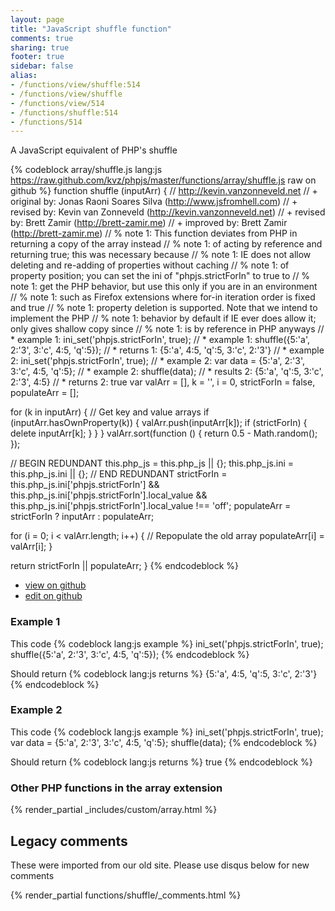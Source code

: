 ```yaml
---
layout: page
title: "JavaScript shuffle function"
comments: true
sharing: true
footer: true
sidebar: false
alias:
- /functions/view/shuffle:514
- /functions/view/shuffle
- /functions/view/514
- /functions/shuffle:514
- /functions/514
---
```

<!-- Generated by Rakefile:build -->
A JavaScript equivalent of PHP's shuffle

{% codeblock array/shuffle.js lang:js https://raw.github.com/kvz/phpjs/master/functions/array/shuffle.js raw on github %}
function shuffle (inputArr) {
  // http://kevin.vanzonneveld.net
  // +   original by: Jonas Raoni Soares Silva (http://www.jsfromhell.com)
  // +    revised by: Kevin van Zonneveld (http://kevin.vanzonneveld.net)
  // +    revised by: Brett Zamir (http://brett-zamir.me)
  // +   improved by: Brett Zamir (http://brett-zamir.me)
  // %        note 1: This function deviates from PHP in returning a copy of the array instead
  // %        note 1: of acting by reference and returning true; this was necessary because
  // %        note 1: IE does not allow deleting and re-adding of properties without caching
  // %        note 1: of property position; you can set the ini of "phpjs.strictForIn" to true to
  // %        note 1: get the PHP behavior, but use this only if you are in an environment
  // %        note 1: such as Firefox extensions where for-in iteration order is fixed and true
  // %        note 1: property deletion is supported. Note that we intend to implement the PHP
  // %        note 1: behavior by default if IE ever does allow it; only gives shallow copy since
  // %        note 1: is by reference in PHP anyways
  // *     example 1: ini_set('phpjs.strictForIn', true);
  // *     example 1: shuffle({5:'a', 2:'3', 3:'c', 4:5, 'q':5});
  // *     returns 1: {5:'a', 4:5, 'q':5, 3:'c', 2:'3'}
  // *     example 2: ini_set('phpjs.strictForIn', true);
  // *     example 2: var data = {5:'a', 2:'3', 3:'c', 4:5, 'q':5};
  // *     example 2: shuffle(data);
  // *     results 2: {5:'a', 'q':5, 3:'c', 2:'3', 4:5}
  // *     returns 2: true
  var valArr = [],
    k = '',
    i = 0,
    strictForIn = false,
    populateArr = [];

  for (k in inputArr) { // Get key and value arrays
    if (inputArr.hasOwnProperty(k)) {
      valArr.push(inputArr[k]);
      if (strictForIn) {
        delete inputArr[k];
      }
    }
  }
  valArr.sort(function () {
    return 0.5 - Math.random();
  });

  // BEGIN REDUNDANT
  this.php_js = this.php_js || {};
  this.php_js.ini = this.php_js.ini || {};
  // END REDUNDANT
  strictForIn = this.php_js.ini['phpjs.strictForIn'] && this.php_js.ini['phpjs.strictForIn'].local_value && this.php_js.ini['phpjs.strictForIn'].local_value !== 'off';
  populateArr = strictForIn ? inputArr : populateArr;

  for (i = 0; i < valArr.length; i++) { // Repopulate the old array
    populateArr[i] = valArr[i];
  }

  return strictForIn || populateArr;
}
{% endcodeblock %}

 - [view on github](https://github.com/kvz/phpjs/blob/master/functions/array/shuffle.js)
 - [edit on github](https://github.com/kvz/phpjs/edit/master/functions/array/shuffle.js)

### Example 1
This code
{% codeblock lang:js example %}
ini_set('phpjs.strictForIn', true);
shuffle({5:'a', 2:'3', 3:'c', 4:5, 'q':5});
{% endcodeblock %}

Should return
{% codeblock lang:js returns %}
{5:'a', 4:5, 'q':5, 3:'c', 2:'3'}
{% endcodeblock %}

### Example 2
This code
{% codeblock lang:js example %}
ini_set('phpjs.strictForIn', true);
var data = {5:'a', 2:'3', 3:'c', 4:5, 'q':5};
shuffle(data);
{% endcodeblock %}

Should return
{% codeblock lang:js returns %}
true
{% endcodeblock %}


### Other PHP functions in the array extension
{% render_partial _includes/custom/array.html %}
## Legacy comments
These were imported from our old site. Please use disqus below for new comments
<div style="overflow-y: scroll; max-height: 500px;">
{% render_partial functions/shuffle/_comments.html %}
</div>
